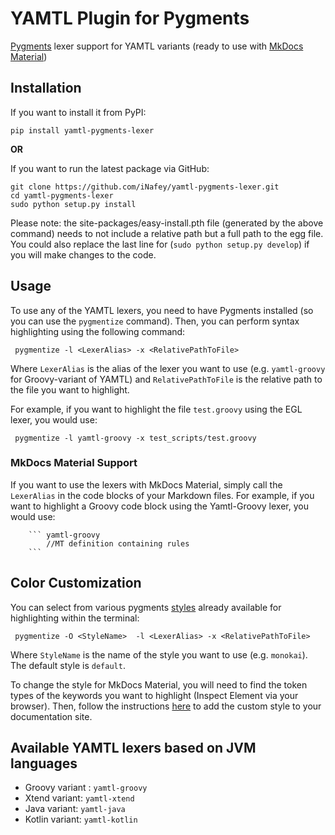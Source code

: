 # YAMTL Plugin for Pygments
[Pygments](https://pygments.org/) lexer support for YAMTL variants (ready to use with [MkDocs Material](https://squidfunk.github.io/mkdocs-material/))

## Installation

If you want to install it from PyPI:
```
pip install yamtl-pygments-lexer
```

**OR**

If you want to run the latest package via GitHub:
```
git clone https://github.com/iNafey/yamtl-pygments-lexer.git
cd yamtl-pygments-lexer
sudo python setup.py install
```
Please note: the site-packages/easy-install.pth file (generated by the above command) needs to not include a relative path but a full path to the egg file. You could also replace the last line for (``sudo python setup.py develop``) if you will make changes to the code.


## Usage

To use any of the YAMTL lexers, you need to have Pygments installed (so you can use the ``pygmentize`` command). Then, you can perform syntax highlighting using the following command:

```
 pygmentize -l <LexerAlias> -x <RelativePathToFile>
```

Where ``LexerAlias`` is the alias of the lexer you want to use (e.g. ``yamtl-groovy`` for Groovy-variant of YAMTL) and ``RelativePathToFile`` is the relative path to the file you want to highlight.

For example, if you want to highlight the file ``test.groovy`` using the EGL lexer, you would use:

```
 pygmentize -l yamtl-groovy -x test_scripts/test.groovy
```

### MkDocs Material Support

If you want to use the lexers with MkDocs Material, simply call the ``LexerAlias`` in the code blocks of your Markdown files. For example, if you want to highlight a Groovy code block using the Yamtl-Groovy lexer, you would use:

```
    ``` yamtl-groovy
        //MT definition containing rules
    ```
```

## Color Customization

You can select from various pygments [styles](https://pygments.org/styles/) already available for highlighting within the terminal:

```
 pygmentize -O <StyleName>  -l <LexerAlias> -x <RelativePathToFile>
```

Where ``StyleName`` is the name of the style you want to use (e.g. ``monokai``). The default style is ``default``.

To change the style for MkDocs Material, you will need to find the token types of the keywords you want to highlight (Inspect Element via your browser). Then, follow the instructions [here](https://squidfunk.github.io/mkdocs-material/reference/code-blocks/#custom-syntax-theme) to add the custom style to your documentation site.


## Available YAMTL lexers based on JVM languages

* Groovy variant : ``yamtl-groovy``
* Xtend variant: ``yamtl-xtend``
* Java variant: ``yamtl-java``
* Kotlin variant: ``yamtl-kotlin``
